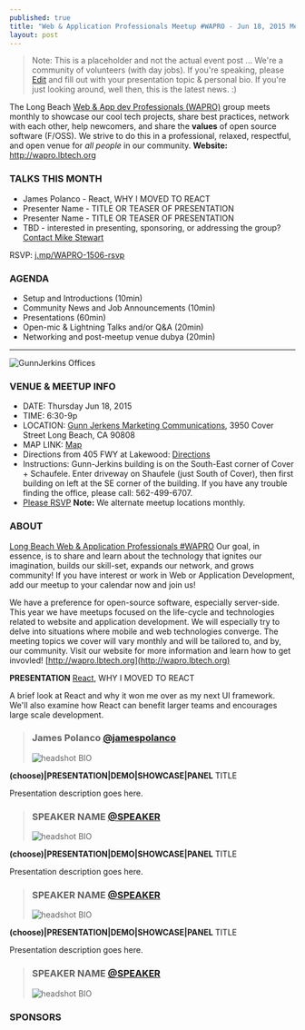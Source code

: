 ```yaml
---
published: true
title: "Web & Application Professionals Meetup #WAPRO - Jun 18, 2015 Meetup"
layout: post
---
```


> Note: This is a placeholder and not the actual event post ... We're a community of volunteers (with day jobs). 	 If you're speaking, please [Edit](https://github.com/lbtech/lbtech.github.io/edit/master/_posts/2015-06-18-Meetup-Jun.md) and fill out with your presentation topic & personal bio.  If you're just looking around, well then, this is the latest news. :)

The Long Beach [Web & App dev Professionals (WAPRO)](http://wapro.lbtech.org) group meets monthly to showcase our cool tech projects, share best practices, network with each other, help newcomers, and share the **values** of open source software (F/OSS).  We strive to do this in a professional, relaxed, respectful, and open venue for _all people_ in our community.  **Website:** http://wapro.lbtech.org


### TALKS THIS MONTH
- James Polanco - React, WHY I MOVED TO REACT
- Presenter Name - TITLE OR TEASER OF PRESENTATION
- Presenter Name - TITLE OR TEASER OF PRESENTATION
- TBD - interested in presenting, sponsoring, or addressing the group?  [Contact Mike Stewart](/about)

RSVP:  [j.mp/WAPRO-1506-rsvp](http://j.mp/WAPRO-1506-rsvp)

### AGENDA
- Setup and Introductions (10min)
- Community News and Job Announcements (10min)
- Presentations (60min)
- Open-mic & Lightning Talks and/or Q&A (20min)
- Networking and post-meetup venue dubya (20min)


--------


![GunnJerkins Offices](http://wapro.lbtech.org/images/GunnJerkins-Offices.jpg)


### VENUE & MEETUP INFO

- DATE:  Thursday Jun 18, 2015
- TIME:  6:30-9p
- LOCATION:
[Gunn Jerkens Marketing Communications](http://gunnjerkens.com/contact),
3950 Cover Street
Long Beach, CA 90808
- MAP LINK: [Map](https://goo.gl/maps/FdT79)
- Directions from 405 FWY at Lakewood: [Directions](https://goo.gl/maps/mevZS)
- Instructions: Gunn-Jerkins building is on the South-East corner of Cover + Schaufele. Enter driveway on Shaufele (just South of Cover), then first building on left at the SE corner of the building. If you have any trouble finding the office, please call: 562-499-6707.
- [Please RSVP](http://j.mp/WAPRO-1506-rsvp)
**Note:** We alternate meetup locations monthly.


### ABOUT
[Long Beach Web & Application Professionals #WAPRO](http://wapro.lbtech.org)
Our goal, in essence, is to share and learn about the technology that ignites our imagination, builds our skill-set, expands our network, and grows community!  If you have interest or work in Web or Application Development, add our meetup to your calendar now and join us!

We have a preference for open-source software, especially server-side.  This year we have meetups focused on the life-cycle and technologies related to website and application development.  We will especially try to delve into situations where mobile and web technologies converge.  The meeting topics we cover will vary monthly and will be tailored to, and by, our community.  Visit our website for more information and learn how to get invovled!  [http://wapro.lbtech.org](http://wapro.lbtech.org)

**PRESENTATION**
[React](https://facebook.github.io/react/), WHY I MOVED TO REACT

A brief look at React and why it won me over as my next UI framework. We'll also examine how React can benefit larger teams and encourages large scale development.

> ### James Polanco [@jamespolanco](https://twitter.com/jamespolanco)
> <img src="https://pbs.twimg.com/profile_images/433008910765551617/QNJB6L3K_400x400.jpeg" alt="headshot" class="headshot">
> BIO

**(choose)|PRESENTATION|DEMO|SHOWCASE|PANEL**
TITLE

Presentation description goes here.

> ### SPEAKER NAME [@SPEAKER](TWITTER)
> <img src="/images/people/FOO.JPG" alt="headshot" class="headshot">
> BIO

**(choose)|PRESENTATION|DEMO|SHOWCASE|PANEL**
TITLE

Presentation description goes here.

> ### SPEAKER NAME [@SPEAKER](TWITTER)
> <img src="/images/people/FOO.JPG" alt="headshot" class="headshot">
> BIO

**(choose)|PRESENTATION|DEMO|SHOWCASE|PANEL**
TITLE

Presentation description goes here.

> ### SPEAKER NAME [@SPEAKER](TWITTER)
> <img src="/images/people/FOO.JPG" alt="headshot" class="headshot">
> BIO




### SPONSORS
